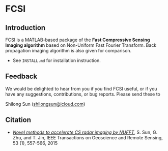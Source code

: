 FCSI
====

Introduction
------------

FCSI is a MATLAB-based package of the **Fast Compressive Sensing Imaging algorithm** based on Non-Uniform Fast Fourier Transform. Back propagation imaging algorithm is also given for comparison.

- See `INSTALL.md` for installation instruction.

Feedback
--------
We would be delighted to hear from you if you find FCSI useful, or if you have any suggestions, contributions, or bug reports. Please send these to

Shilong Sun (shilongsun@icloud.com)

Citation
--------

- [*Novel methods to accelerate CS radar imaging by NUFFT*](https://ieeexplore.ieee.org/stamp/stamp.jsp?arnumber=6828744), S. Sun, G. Zhu, and T. Jin, IEEE Transactions on Geoscience and Remote Sensing, 53 (1), 557-566, 2015